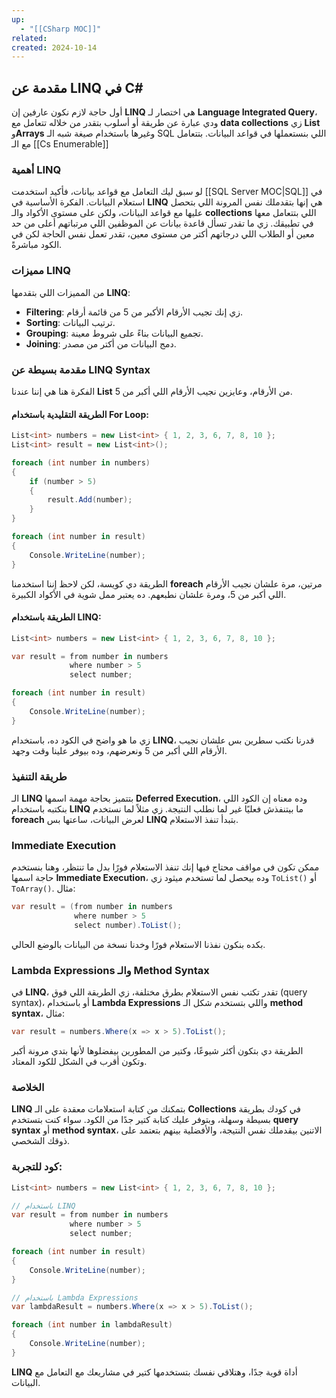 ```yaml
---
up:
  - "[[CSharp MOC]]"
related: 
created: 2024-10-14
---
```

## مقدمة عن LINQ في C#

أول حاجة لازم نكون عارفين إن **LINQ** هي اختصار لـ **Language Integrated Query**، ودي عبارة عن طريقة أو أسلوب بتقدر من خلاله تتعامل مع **data collections** زي **List** و**Arrays** وغيرها باستخدام صيغة شبه الـ SQL اللي بنستعملها في قواعد البيانات.
بتتعامل مع الـ [[Cs Enumerable]]

### أهمية LINQ

لو سبق ليك التعامل مع قواعد بيانات، فأكيد استخدمت [[SQL Server MOC|SQL]] في استعلام البيانات. 
الفكرة الأساسية في **LINQ** هي إنها بتقدملك نفس المرونة اللي بتحصل عليها مع قواعد البيانات، ولكن على مستوى الأكواد والـ **collections** اللي بتتعامل معها في تطبيقك. 
زي ما تقدر تسأل قاعدة بيانات عن الموظفين اللي مرتباتهم أعلى من حد معين أو الطلاب اللي درجاتهم أكتر من مستوى معين، تقدر تعمل نفس الحاجة لكن في الكود مباشرةً.

### مميزات LINQ

من المميزات اللي بتقدمها **LINQ**:
- **Filtering**: زي إنك تجيب الأرقام الأكبر من 5 من قائمة أرقام.
- **Sorting**: ترتيب البيانات.
- **Grouping**: تجميع البيانات بناءً على شروط معينة.
- **Joining**: دمج البيانات من أكتر من مصدر.

### مقدمة بسيطة عن LINQ Syntax

الفكرة هنا هي إننا عندنا **List** من الأرقام، وعايزين نجيب الأرقام اللي أكبر من 5.

#### الطريقة التقليدية باستخدام For Loop:
```cs
List<int> numbers = new List<int> { 1, 2, 3, 6, 7, 8, 10 };
List<int> result = new List<int>();

foreach (int number in numbers)
{
    if (number > 5)
    {
        result.Add(number);
    }
}

foreach (int number in result)
{
    Console.WriteLine(number);
}
```

الطريقة دي كويسة، لكن لاحظ إننا استخدمنا **foreach** مرتين، مرة علشان نجيب الأرقام اللي أكبر من 5، ومرة علشان نطبعهم. ده يعتبر ممل شوية في الأكواد الكبيرة.

#### الطريقة باستخدام LINQ:
```cs
List<int> numbers = new List<int> { 1, 2, 3, 6, 7, 8, 10 };

var result = from number in numbers
             where number > 5
             select number;

foreach (int number in result)
{
    Console.WriteLine(number);
}
```

زي ما هو واضح في الكود ده، باستخدام **LINQ**، قدرنا نكتب سطرين بس علشان نجيب الأرقام اللي أكبر من 5 ونعرضهم، وده بيوفر علينا وقت وجهد.

### طريقة التنفيذ

الـ **LINQ** بتتميز بحاجة مهمة اسمها **Deferred Execution**، وده معناه إن الكود اللي بنكتبه باستخدام **LINQ** ما بيتنفذش فعليًا غير لما نطلب النتيجة. زي مثلاً لما نستخدم **foreach** لعرض البيانات، ساعتها بس **LINQ** بتبدأ تنفذ الاستعلام.

### Immediate Execution

ممكن تكون في مواقف محتاج فيها إنك تنفذ الاستعلام فورًا بدل ما تنتظر، وهنا بنستخدم حاجة اسمها **Immediate Execution**، وده بيحصل لما تستخدم ميثود زي `ToList()` أو `ToArray()`. مثال:

```cs
var result = (from number in numbers
              where number > 5
              select number).ToList();
```

بكده بنكون نفذنا الاستعلام فورًا وخدنا نسخة من البيانات بالوضع الحالي.

### Lambda Expressions والـ Method Syntax

في **LINQ**، تقدر تكتب نفس الاستعلام بطرق مختلفة، زي الطريقة اللي فوق (query syntax)، أو باستخدام **Lambda Expressions** واللي بتستخدم شكل الـ **method syntax**، مثال:

```cs
var result = numbers.Where(x => x > 5).ToList();
```

الطريقة دي بتكون أكثر شيوعًا، وكتير من المطورين بيفضلوها لأنها بتدي مرونة أكبر وتكون أقرب في الشكل للكود المعتاد.

### الخلاصة

**LINQ** بتمكنك من كتابة استعلامات معقدة على الـ **Collections** في كودك بطريقة بسيطة وسهلة، وبتوفر عليك كتابة كتير جدًا من الكود. سواء كنت بتستخدم **query syntax** أو **method syntax**، الاتنين بيقدملك نفس النتيجة، والأفضلية بينهم بتعتمد على ذوقك الشخصي.

### كود للتجربة:
```cs
List<int> numbers = new List<int> { 1, 2, 3, 6, 7, 8, 10 };

// باستخدام LINQ
var result = from number in numbers
             where number > 5
             select number;

foreach (int number in result)
{
    Console.WriteLine(number);
}

// باستخدام Lambda Expressions
var lambdaResult = numbers.Where(x => x > 5).ToList();

foreach (int number in lambdaResult)
{
    Console.WriteLine(number);
}
```

**LINQ** أداة قوية جدًا، وهتلاقي نفسك بتستخدمها كتير في مشاريعك مع التعامل مع البيانات.